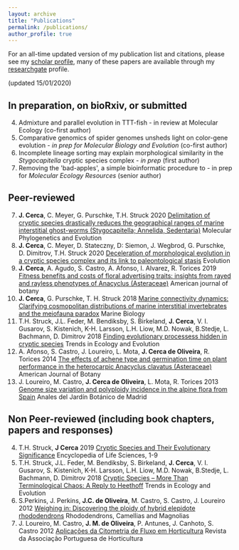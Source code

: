 ```yaml
---
layout: archive
title: "Publications"
permalink: /publications/
author_profile: true
---
```


For an all-time updated version of my publication list and citations, please see my [scholar profile](https://scholar.google.pt/citations?user=ZI1vWPEAAAAJ&hl=en), many of these papers are available through my [researchgate](https://www.researchgate.net/profile/Jose_Cerca) profile.

(updated 15/01/2020)

In preparation, on bioRxiv, or submitted
------
4. Admixture and parallel evolution in TTT-fish - in review at Molecular Ecology (co-first author)
3. Comparative genomics of spider genomes unsheds light on color-gene evolution - *in prep for Molecular Biology and Evolution* (co-first author)
2. Incomplete lineage sorting may explain morphological similarity in the *Stygocapitella* cryptic species complex - *in prep* (first author) 
1. Removing the 'bad-apples', a simple bioinformatic procedure to - in prep for *Molecular Ecology Resources* (senior author)

Peer-reviewed
------
7. **J. Cerca**, C. Meyer, G. Purschke, T.H. Struck 2020 [Delimitation of cryptic species drastically reduces the geographical ranges of marine interstitial ghost-worms (Stygocapitella; Annelida, Sedentaria)](https://www.sciencedirect.com/science/article/pii/S1055790319303975) Molecular Phylogenetics and Evolution
6. **J. Cerca**, C. Meyer, D. Stateczny, D: Siemon, J. Wegbrod, G. Purschke, D. Dimitrov, T.H. Struck 2020 [Deceleration of morphological evolution in a cryptic species complex and its link to paleontological stasis](https://onlinelibrary.wiley.com/doi/full/10.1111/evo.13884) Evolution
5. **J. Cerca**, A. Agudo, S. Castro, A. Afonso, I.  Alvarez, R. Torices 2019 [Fitness benefits and costs of floral advertising traits: insights from rayed and rayless phenotypes of Anacyclus (Asteraceae)](https://bsapubs.onlinelibrary.wiley.com/doi/full/10.1002/ajb2.1238) American journal of botany
4. **J. Cerca**, G. Purschke, T. H. Struck 2018 [Marine connectivity dynamics: Clarifying cosmopolitan distributions of marine interstitial invertebrates and the meiofauna paradox](https://link.springer.com/article/10.1007/s00227-018-3383-2) Marine Biology
3. T.H. Struck, J.L. Feder, M. Bendiksby, S. Birkeland, **J. Cerca**, V. I. Gusarov, S. Kistenich, K-H. Larsson, L.H. Liow, M.D. Nowak, B.Stedje, L. Bachmann, D. Dimitrov 2018 [Finding evolutionary processess hidden in cryptic species](https://www.sciencedirect.com/science/article/pii/S0169534717302902?via%3Dihub) Trends in Ecology and Evolution
2. A. Afonso, S. Castro, J. Loureiro, L. Mota, **J. Cerca de Oliveira**, R. Torices 2014 [The effects of achene type and germination time on plant performance in the heterocarpic Anacyclus clavatus (Asteraceae)](https://bsapubs.onlinelibrary.wiley.com/doi/full/10.3732/ajb.1400030) American Journal of Botany
1. J. Loureiro, M. Castro, **J. Cerca de Oliveira**, L. Mota, R. Torices 2013 [Genome size variation and polyploidy incidence in the alpine flora from Spain](http://rjb.revistas.csic.es/index.php/rjb/article/view/391) Anales del Jardín Botánico de Madrid


Non Peer-reviewed (including book chapters, papers and responses)
------
4. T.H. Struck, **J Cerca** 2019 [Cryptic Species and Their Evolutionary Significance](https://onlinelibrary.wiley.com/doi/10.1002/9780470015902.a0028292) Encyclopedia of Life Sciences, 1-9
3. T.H. Struck, J.L. Feder, M. Bendiksby, S. Birkeland, **J. Cerca**, V. I. Gusarov, S. Kistenich, K-H. Larsson, L.H. Liow, M.D. Nowak, B.Stedje, L. Bachmann, D. Dimitrov 2018 [Cryptic Species – More Than Terminological Chaos: A Reply to Heethoff](https://www.cell.com/trends/ecology-evolution/comments/S0169-5347(18)30040-5) Trends in Ecology and Evolution
2. S.Perkins, J. Perkins, **J.C. de Oliveira**, M. Castro, S. Castro, J. Loureiro 2012 [Weighing in: Discovering the ploidy of hybrid elepidote rhododendrons](https://www.researchgate.net/publication/233514496_Weighing_in_Discovering_the_ploidy_of_hybrid_elepidote_rhododendrons) Rhododendrons, Camellias and Magnolias 
1. J. Loureiro, M. Castro, **J. M. de Oliveira**, P. Antunes, J. Canhoto, S. Castro 2012 [Aplicações da Citometria de Fluxo em Horticultura](https://www.researchgate.net/publication/233515100_Aplicacoes_da_citometria_de_fluxo_em_horticultura) Revista da Associação Portuguesa de Horticultura

